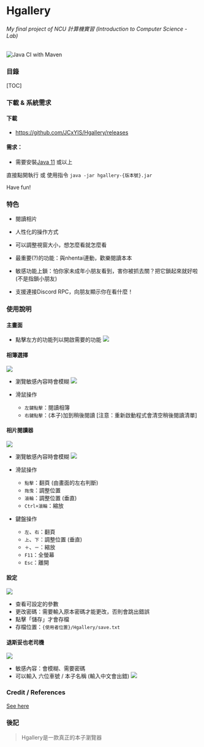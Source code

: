 # Hgallery
###### My final project of NCU 計算機實習 (Introduction to Computer Science - Lab)

![Java CI with Maven](https://github.com/JCxYIS/NCU-CSLab-FinalProject/workflows/Java%20CI%20with%20Maven/badge.svg)

### 目錄
[TOC]

### 下載 & 系統需求
#### 下載
- https://github.com/JCxYIS/Hgallery/releases  
#### 需求：
- 需要安裝[Java 11](https://adoptopenjdk.net/) 或以上  

直接點開執行 或 使用指令 `java -jar hgallery-{版本號}.jar`  

Have fun!


### 特色
- 閱讀相片
- 人性化的操作方式
- 可以調整視窗大小，想怎麼看就怎麼看

- 最重要(?)的功能：與nhentai連動，歡樂閱讀本本
- 敏感功能上鎖：怕你家未成年小朋友看到，害你被抓去關？把它鎖起來就好啦 (不是指鎖小朋友)
- 支援連接Discord RPC，向朋友顯示你在看什麼！

### 使用說明
#### 主畫面
- 點擊左方的功能列以開啟需要的功能
![](https://i.imgur.com/3HLtT9t.png)


#### 相簿選擇
![](https://i.imgur.com/HVkx5ZV.png)

- 瀏覽敏感內容時會模糊
![](https://i.imgur.com/29pm8m6.png)

- 滑鼠操作
	- `左鍵點擊`：閱讀相簿
	- `右鍵點擊`：(本子)加到稍後閱讀 [注意：重新啟動程式會清空稍後閱讀清單]
	<!-- - 滾輪點擊：(本子)儲存本子 [尚未實裝] -->

#### 相片閱讀器
![](https://i.imgur.com/ehzZjy1.jpg)

- 瀏覽敏感內容時會模糊
![](https://i.imgur.com/RRZicQI.png)

- 滑鼠操作
    - `點擊`：翻頁 (由畫面的左右判斷)
    - `拖曳`：調整位置
    - `滾輪`：調整位置 (垂直)
    - `Ctrl+滾輪`：縮放
- 鍵盤操作
    - `左`、`右`：翻頁
    - `上`、`下`：調整位置 (垂直)
    - `＋`、`ㄧ`：縮放
    - `F11`：全螢幕
    - `Esc`：離開

#### 設定
![](https://i.imgur.com/BkMVhcu.png)

- 查看可設定的參數
- 更改密碼：需要輸入原本密碼才能更改，否則會跳出錯誤
- 點擊「儲存」才會存檔
- 存檔位置：`{使用者位置}/Hgallery/save.txt`

#### 退斯妥也老司機
![](https://i.imgur.com/lkpJpBL.png)

- 敏感內容：會模糊、需要密碼
- 可以輸入 六位車號 / 本子名稱 (輸入中文會出錯)
![](https://i.imgur.com/TGV7WBv.png)




### Credit / References
[See here](hgallery/References.md)

### 後記
> Hgallery是一款真正的本子瀏覽器


